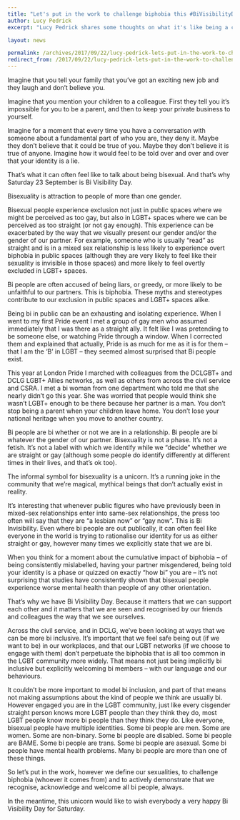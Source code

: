 ```yaml
---
title: "Let's put in the work to challenge biphobia this #BiVisibilityDay"
author: Lucy Pedrick
excerpt: "Lucy Pedrick shares some thoughts on what it's like being a civil servant and being bisexual for #BiVisibilityDay."

layout: news

permalink: /archives/2017/09/22/lucy-pedrick-lets-put-in-the-work-to-challenge-biphobia/
redirect_from: /2017/09/22/lucy-pedrick-lets-put-in-the-work-to-challenge-biphobia/
---
```

Imagine that you tell your family that you’ve got an exciting new job and they laugh and don’t believe you. 

Imagine that you mention your children to a colleague. First they tell you it’s impossible for you to be a parent, and then to keep your private business to yourself.

Imagine for a moment that every time you have a conversation with someone about a fundamental part of who you are, they deny it. Maybe they don’t believe that it could be true of you. Maybe they don’t believe it is true of anyone. Imagine how it would feel to be told over and over and over that your identity is a lie.

That’s what it can often feel like to talk about being bisexual. And that’s why Saturday 23 September is Bi Visibility Day.

Bisexuality is attraction to people of more than one gender.

Bisexual people experience exclusion not just in public spaces where we might be perceived as too gay, but also in LGBT+ spaces where we can be perceived as too straight (or not gay enough). This experience can be exacerbated by the way that we visually present our gender and/or the gender of our partner. For example, someone who is usually “read” as straight and is in a mixed sex relationship is less likely to experience overt biphobia in public spaces (although they are very likely to feel like their sexuality is invisible in those spaces) and more likely to feel overtly excluded in LGBT+ spaces.

Bi people are often accused of being liars, or greedy, or more likely to be unfaithful to our partners. This is biphobia. These myths and stereotypes contribute to our exclusion in public spaces and LGBT+ spaces alike.

Being bi in public can be an exhausting and isolating experience. When I went to my first Pride event I met a group of gay men who assumed immediately that I was there as a straight ally. It felt like I was pretending to be someone else, or watching Pride through a window. When I corrected them and explained that actually, Pride is as much for me as it is for them – that I am the ‘B’ in LGBT – they seemed almost surprised that Bi people exist.

This year at London Pride I marched with colleagues from the DCLGBT+ and DCLG LGBT+ Allies networks, as well as others from across the civil service and CSRA. I met a bi woman from one department who told me that she nearly didn’t go this year. She was worried that people would think she wasn’t LGBT+ enough to be there because her partner is a man.
You don’t stop being a parent when your children leave home. You don’t lose your national heritage when you move to another country.

Bi people are bi whether or not we are in a relationship. Bi people are bi whatever the gender of our partner. Bisexuality is not a phase. It’s not a fetish. It’s not a label with which we identify while we “decide” whether we are straight or gay (although some people do identify differently at different times in their lives, and that’s ok too).

The informal symbol for bisexuality is a unicorn. It’s a running joke in the community that we’re magical, mythical beings that don’t actually exist in reality. 

It’s interesting that whenever public figures who have previously been in mixed-sex relationships enter into same-sex relationships, the press too often will say that they are “a lesbian now” or “gay now”.  This is Bi Invisibility. Even where bi people are out publically, it can often feel like everyone in the world is trying to rationalise our identity for us as either straight or gay, however many times we explicitly state that we are bi.

When you think for a moment about the cumulative impact of biphobia – of being consistently mislabelled, having your partner misgendered, being told your identity is a phase or quizzed on exactly “how bi” you are – it’s not surprising that studies have consistently shown that bisexual people experience worse mental health than people of any other orientation.

That’s why we have Bi Visibility Day. Because it matters that we can support each other and it matters that we are seen and recognised by our friends and colleagues the way that we see ourselves.

Across the civil service, and in DCLG, we’ve been looking at ways that we can be more bi inclusive. It’s important that we feel safe being out (if we want to be) in our workplaces, and that our LGBT networks (if we choose to engage with them) don’t perpetuate the biphobia that is all too common in the LGBT community more widely. That means not just being implicitly bi inclusive but explicitly welcoming bi members – with our language and our behaviours. 

It couldn’t be more important to model bi inclusion, and part of that means not making assumptions about the kind of people we think are usually bi. However engaged you are in the LGBT community, just like every cisgender straight person knows more LGBT people than they think they do, most LGBT people know more bi people than they think they do. Like everyone, bisexual people have multiple identities. Some bi people are men. Some are women. Some are non-binary. Some bi people are disabled. Some bi people are BAME. Some bi people are trans. Some bi people are asexual. Some bi people have mental health problems. Many bi people are more than one of these things.

So let’s put in the work, however we define our sexualities, to challenge biphobia (whoever it comes from) and to actively demonstrate that we recognise, acknowledge and welcome all bi people, always.

In the meantime, this unicorn would like to wish everybody a very happy Bi Visibility Day for Saturday.
